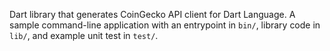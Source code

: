 Dart library that generates CoinGecko API client for Dart Language.
A sample command-line application with an entrypoint in `bin/`, library code
in `lib/`, and example unit test in `test/`.
